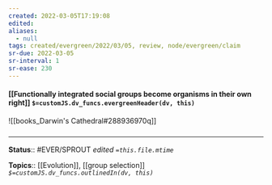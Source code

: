 ```yaml
---
created: 2022-03-05T17:19:08 
edited: 
aliases:
  - null
tags: created/evergreen/2022/03/05, review, node/evergreen/claim
sr-due: 2022-03-05
sr-interval: 1
sr-ease: 230
---
```


#### [[Functionally integrated social groups become organisms in their own right]] `$=customJS.dv_funcs.evergreenHeader(dv, this)`

![[books_Darwin's Cathedral#288936970q]]

### <hr class="footnote"/>

**Status**:: #EVER/SPROUT
*edited `=this.file.mtime`*

**Topics**:: [[Evolution]], [[group selection]]
*`$=customJS.dv_funcs.outlinedIn(dv, this)`*
